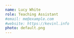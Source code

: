 ```yaml
---
name: Lucy White
role: Teaching Assistant
#email: me@example.com
#website: https://kevinl.info
photo: default.png
---
```

